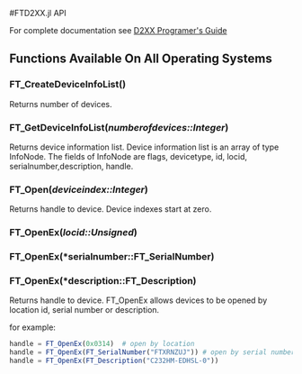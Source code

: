 #FTD2XX.jl API

For complete documentation see [D2XX Programer's Guide](http://www.ftdichip.com/Support/Documents/ProgramGuides/D2XX_Programmer's_Guide%28FT_000071%29.pdf)

## Functions Available On All Operating Systems
### FT_CreateDeviceInfoList()
Returns number of devices.

### FT_GetDeviceInfoList(*numberofdevices::Integer*)
Returns device information list.  Device information list is an array of type InfoNode.  The fields of InfoNode are flags, devicetype, id, locid, serialnumber,description, handle.

### FT_Open(*deviceindex::Integer*)
Returns handle to device.  Device indexes start at zero.

### FT_OpenEx(*locid::Unsigned*)
### FT_OpenEx(*serialnumber::FT_SerialNumber)
### FT_OpenEx(*description::FT_Description)
Returns handle to device.  FT_OpenEx allows devices to be opened by location id, serial number or description.

for example:
```julia
handle = FT_OpenEx(0x0314)  # open by location
handle = FT_OpenEx(FT_SerialNumber("FTXRNZUJ")) # open by serial number
handle = FT_OpenEx(FT_Description("C232HM-EDHSL-0"))
```
